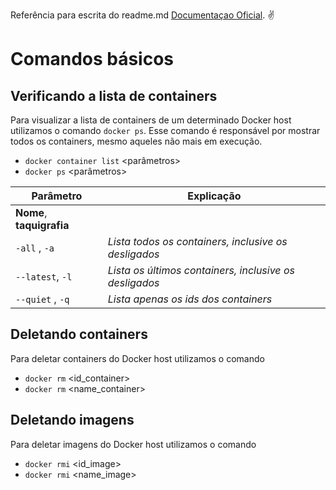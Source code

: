 Referência para escrita do readme.md [Documentaçao Oficial](https://docs.docker.com/reference/). :v:

# Comandos básicos

## Verificando a lista de containers

Para visualizar a lista de containers de um determinado Docker host utilizamos o comando ```docker ps```.
Esse comando é responsável por mostrar todos os containers, mesmo aqueles não mais em execução.

- ``` docker container list ``` <parâmetros>  
- ``` docker ps ``` <parâmetros>

| Parâmetro                | Explicação      |
| -----                    | ------          |
| **Nome**, **taquigrafia**|                 | 
| ```-all```    , ```-a``` | *Lista todos os containers, inclusive os desligados*      |
| ```--latest```, ```-l``` | *Lista os últimos containers, inclusive os desligados*    |
| ```--quiet``` , ```-q``` | *Lista apenas os ids dos containers*  |

## Deletando containers

Para deletar containers do Docker host utilizamos o comando

- ``` docker rm ``` <id_container>
- ``` docker rm ``` <name_container>

## Deletando imagens

Para deletar imagens do Docker host utilizamos o comando

- ``` docker rmi ``` <id_image>
- ``` docker rmi ``` <name_image>